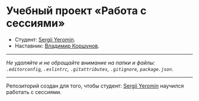 # Учебный проект «Работа с сессиями»

* Студент: [Sergii Yeromin](https://up.htmlacademy.ru/javascript/10/user/380133).
* Наставник: [Владимир Коршунов](https://htmlacademy.ru/profile/bekobou).

---

_Не удаляйте и не обращайте внимание на папки и файлы:_<br>
_`.editorconfig`, `.eslintrc`, `.gitattributes`, `.gitignore`, `package.json`._

---

Репозиторий создан для того, чтобы студент: [Sergii Yeromin](https://up.htmlacademy.ru/javascript/10/user/380133) научился работать с сессиями.

